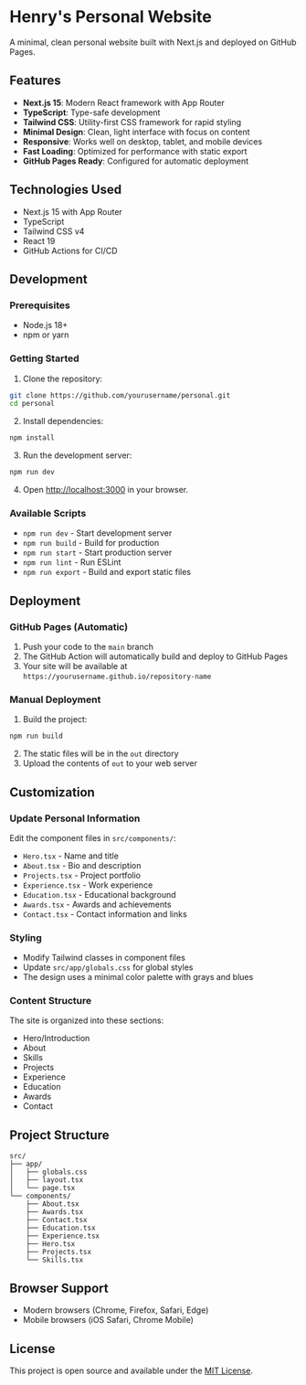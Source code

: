 # Henry's Personal Website

A minimal, clean personal website built with Next.js and deployed on GitHub Pages.

## Features

- **Next.js 15**: Modern React framework with App Router
- **TypeScript**: Type-safe development
- **Tailwind CSS**: Utility-first CSS framework for rapid styling
- **Minimal Design**: Clean, light interface with focus on content
- **Responsive**: Works well on desktop, tablet, and mobile devices
- **Fast Loading**: Optimized for performance with static export
- **GitHub Pages Ready**: Configured for automatic deployment

## Technologies Used

- Next.js 15 with App Router
- TypeScript
- Tailwind CSS v4
- React 19
- GitHub Actions for CI/CD

## Development

### Prerequisites

- Node.js 18+ 
- npm or yarn

### Getting Started

1. Clone the repository:
```bash
git clone https://github.com/yourusername/personal.git
cd personal
```

2. Install dependencies:
```bash
npm install
```

3. Run the development server:
```bash
npm run dev
```

4. Open [http://localhost:3000](http://localhost:3000) in your browser.

### Available Scripts

- `npm run dev` - Start development server
- `npm run build` - Build for production
- `npm run start` - Start production server
- `npm run lint` - Run ESLint
- `npm run export` - Build and export static files

## Deployment

### GitHub Pages (Automatic)

1. Push your code to the `main` branch
2. The GitHub Action will automatically build and deploy to GitHub Pages
3. Your site will be available at `https://yourusername.github.io/repository-name`

### Manual Deployment

1. Build the project:
```bash
npm run build
```

2. The static files will be in the `out` directory
3. Upload the contents of `out` to your web server

## Customization

### Update Personal Information

Edit the component files in `src/components/`:
- `Hero.tsx` - Name and title
- `About.tsx` - Bio and description
- `Projects.tsx` - Project portfolio
- `Experience.tsx` - Work experience
- `Education.tsx` - Educational background
- `Awards.tsx` - Awards and achievements
- `Contact.tsx` - Contact information and links

### Styling

- Modify Tailwind classes in component files
- Update `src/app/globals.css` for global styles
- The design uses a minimal color palette with grays and blues

### Content Structure

The site is organized into these sections:
- Hero/Introduction
- About
- Skills
- Projects
- Experience
- Education
- Awards
- Contact

## Project Structure

```
src/
├── app/
│   ├── globals.css
│   ├── layout.tsx
│   └── page.tsx
└── components/
    ├── About.tsx
    ├── Awards.tsx
    ├── Contact.tsx
    ├── Education.tsx
    ├── Experience.tsx
    ├── Hero.tsx
    ├── Projects.tsx
    └── Skills.tsx
```

## Browser Support

- Modern browsers (Chrome, Firefox, Safari, Edge)
- Mobile browsers (iOS Safari, Chrome Mobile)

## License

This project is open source and available under the [MIT License](LICENSE).